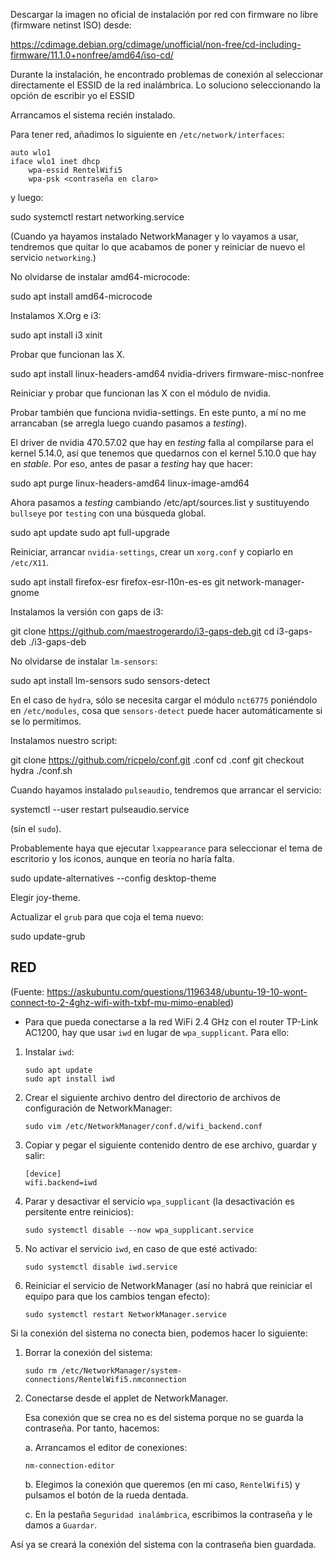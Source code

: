 Descargar la imagen no oficial de instalación por red con firmware no libre (firmware netinst ISO) desde:

https://cdimage.debian.org/cdimage/unofficial/non-free/cd-including-firmware/11.1.0+nonfree/amd64/iso-cd/

Durante la instalación, he encontrado problemas de conexión al seleccionar directamente el ESSID de la red inalámbrica. Lo soluciono seleccionando la opción de escribir yo el ESSID

Arrancamos el sistema recién instalado.

Para tener red, añadimos lo siguiente en `/etc/network/interfaces`:

```
auto wlo1
iface wlo1 inet dhcp
	wpa-essid RentelWifi5
	wpa-psk <contraseña en claro>
```

y luego:

sudo systemctl restart networking.service

(Cuando ya hayamos instalado NetworkManager y lo vayamos a usar, tendremos que quitar lo que acabamos de poner y reiniciar de nuevo el servicio `networking`.)

No olvidarse de instalar amd64-microcode:

sudo apt install amd64-microcode

Instalamos X.Org e i3:

sudo apt install i3 xinit

Probar que funcionan las X.

sudo apt install linux-headers-amd64 nvidia-drivers firmware-misc-nonfree

Reiniciar y probar que funcionan las X con el módulo de nvidia.

Probar también que funciona nvidia-settings. En este punto, a mí no me arrancaban (se arregla luego cuando pasamos a _testing_).

El driver de nvidia 470.57.02 que hay en _testing_ falla al compilarse para el kernel 5.14.0, así que tenemos que quedarnos con el kernel 5.10.0 que hay en _stable_. Por eso, antes de pasar a _testing_ hay que hacer:

sudo apt purge linux-headers-amd64 linux-image-amd64

Ahora pasamos a _testing_ cambiando /etc/apt/sources.list y sustituyendo `bullseye` por `testing` con una búsqueda global.

sudo apt update
sudo apt full-upgrade

Reiniciar, arrancar `nvidia-settings`, crear un `xorg.conf` y copiarlo en `/etc/X11`.

sudo apt install firefox-esr firefox-esr-l10n-es-es git network-manager-gnome

Instalamos la versión con gaps de i3:

git clone https://github.com/maestrogerardo/i3-gaps-deb.git
cd i3-gaps-deb
./i3-gaps-deb

No olvidarse de instalar `lm-sensors`:

sudo apt install lm-sensors
sudo sensors-detect

En el caso de `hydra`, sólo se necesita cargar el módulo `nct6775` poniéndolo en `/etc/modules`, cosa que `sensors-detect` puede hacer automáticamente si se lo permitimos.

Instalamos nuestro script:

git clone https://github.com/ricpelo/conf.git .conf
cd .conf
git checkout hydra
./conf.sh

Cuando hayamos instalado `pulseaudio`, tendremos que arrancar el servicio:

systemctl --user restart pulseaudio.service

(sin el `sudo`).

Probablemente haya que ejecutar `lxappearance` para seleccionar el tema de
escritorio y los iconos, aunque en teoría no haría falta.

sudo update-alternatives --config desktop-theme

Elegir joy-theme.

Actualizar el `grub` para que coja el tema nuevo:

sudo update-grub

## RED

(Fuente: https://askubuntu.com/questions/1196348/ubuntu-19-10-wont-connect-to-2-4ghz-wifi-with-txbf-mu-mimo-enabled)

- Para que pueda conectarse a la red WiFi 2.4 GHz con el router TP-Link AC1200,
  hay que usar `iwd` en lugar de `wpa_supplicant`. Para ello:

1. Instalar `iwd`:

   ```
   sudo apt update
   sudo apt install iwd
   ```

2. Crear el siguiente archivo dentro del directorio de archivos de
   configuración de NetworkManager:

   ```
   sudo vim /etc/NetworkManager/conf.d/wifi_backend.conf
   ```

3. Copiar y pegar el siguiente contenido dentro de ese archivo, guardar y
   salir:

   ```
   [device]
   wifi.backend=iwd
   ```

4. Parar y desactivar el servicio `wpa_supplicant` (la desactivación es
   persitente entre reinicios):

   ```
   sudo systemctl disable --now wpa_supplicant.service
   ```

5. No activar el servicio `iwd`, en caso de que esté activado:

   ```
   sudo systemctl disable iwd.service
   ```

6. Reiniciar el servicio de NetworkManager (así no habrá que reiniciar el
   equipo para que los cambios tengan efecto):

   ```
   sudo systemctl restart NetworkManager.service
   ```

Si la conexión del sistema no conecta bien, podemos hacer lo siguiente:

1. Borrar la conexión del sistema:

   ```
   sudo rm /etc/NetworkManager/system-connections/RentelWifi5.nmconnection
   ```

2. Conectarse desde el applet de NetworkManager.

   Esa conexión que se crea no es del sistema porque no se guarda la
   contraseña. Por tanto, hacemos:

   a. Arrancamos el editor de conexiones:

      ```
      nm-connection-editor
      ```

   b. Elegimos la conexión que queremos (en mi caso, `RentelWifi5`) y pulsamos
   el botón de la rueda dentada.

   c. En la pestaña `Seguridad inalámbrica`, escribimos la contraseña y le
   damos a `Guardar`.

Así ya se creará la conexión del sistema con la contraseña bien guardada.
